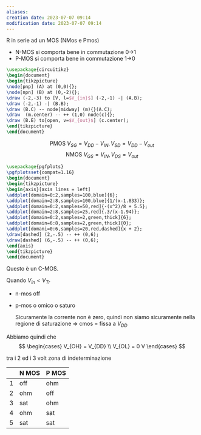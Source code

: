 ```yaml
---
aliases: 
creation date: 2023-07-07 09:14
modification date: 2023-07-07 09:14
---
```


R in serie ad un MOS (NMos e Pmos)
- N-MOS si comporta bene in commutazione 0->1
- P-MOS si comporta bene in commutazione 1->0

```tikz
\usepackage{circuitikz}
\begin{document}
\begin{tikzpicture}
\node[pnp] (A) at (0,0){};
\node[npn] (B) at (0,-2){};
\draw (-2,-3) to [V, l=$V_{in}$] (-2,-1) -| (A.B);
\draw (-2,-1) -| (B.B);
\draw (B.C) -- node[midway] (m){}(A.C);
\draw  (m.center) -- ++ (1,0) node(c){};
\draw (B.E) to[open, v=$V_{out}$] (c.center);
\end{tikzpicture}
\end{document}
```

$$ \text{PMOS}\ V_{SG} = V_{DD} - V_{IN}, V_{SD} = V_{DD} - V_{out} $$
$$\text{NMOS}\ V_{GS} = V_{IN}, V_{DS} = V_{out}  $$

```tikz
\usepackage{pgfplots}
\pgfplotsset{compat=1.16}
\begin{document}
\begin{tikzpicture}
\begin{axis}[axis lines = left]
\addplot[domain=0:2,samples=100,blue]{6};
\addplot[domain=2:8,samples=100,blue]{1/(x-1.833)};
\addplot[domain=0:2,samples=50,red]{-(x^2)/8 + 5.5};
\addplot[domain=2:8,samples=25,red]{.3/(x-1.94)};
\addplot[domain=0:2,samples=2,green,thick]{6};
\addplot[domain=6:8,samples=2,green,thick]{0};
\addplot[domani=0:6,samples=20,red,dashed]{x + 2};
\draw[dashed] (2,-.5) -- ++ (0,6);
\draw[dashed] (6,-.5) -- ++ (0,6);
\end{axis}
\end{tikzpicture}
\end{document}
```

Questo è un C-MOS.

Quando $V_{in} < V_{Tr}$
- n-mos off
- p-mos o omico o saturo

	Sicuramente la corrente non è zero, quindi non siamo sicuramente nella regione di saturazione => cmos = fissa a $V_{DD}$

Abbiamo quindi che
$$ \begin{cases}
V_{OH} = V_{DD} \\
V_{OL} = 0 V
\end{cases} $$

tra i 2 ed i 3 volt zona di indeterminazione

|     | N MOS | P MOS |
| --- | ----- | ----- |
| 1   | off   | ohm   |
| 2   | ohm   | off   |
| 3   | sat   | ohm   |
| 4   | ohm   | sat   |
| 5   | sat   | sat   |

